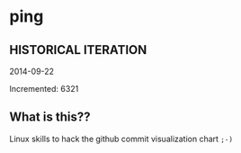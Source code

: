 # ping

## HISTORICAL ITERATION
2014-09-22

Incremented: 6321

## What is this?? 
Linux skills to hack the github commit visualization chart `;-)`
